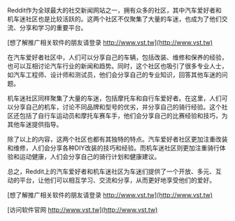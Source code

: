 Reddit作为全球最大的社交新闻网站之一，拥有众多的社区，其中汽车爱好者和机车迷社区也是比较活跃的。这两个社区不仅聚集了大量的车迷，也成为了他们交流、分享和学习的重要平台。

[想了解推广相关软件的朋友请登录 http://www.vst.tw](http://www.vst.tw)

在汽车爱好者社区中，人们可以分享自己的车辆，包括改装、维修和保养的经验，也可以互相讨论汽车行业的新闻和趋势。同时，这个社区也吸引了很多专业人士，如汽车工程师、设计师和测试员，他们会分享自己的专业知识，回答其他车迷的问题。

机车迷社区同样聚集了大量的车迷，包括摩托车和自行车爱好者。在这里，人们可以分享自己的机车，讨论不同品牌和型号的优劣，并分享自己的骑行经验。这个社区还包括了自行车运动员和摩托车赛车手，他们会分享自己的比赛经验和技巧，为其他车迷提供指导。

除了以上的内容，这两个社区也都有其独特的特点。汽车爱好者社区更加注重改装和维修，人们会分享各种DIY改装的技巧和经验。而机车迷社区则更加注重骑行体验和运动健康，人们会分享自己的骑行计划和健康建议。

总之，Reddit上的汽车爱好者和机车迷社区为车迷们提供了一个开放、多元、互动的平台，让他们可以相互学习、交流和分享，从而更好地享受他们的爱好。

[想了解推广相关软件的朋友请登录 http://www.vst.tw](http://www.vst.tw)


[访问软件官网 http://www.vst.tw](http://www.vst.tw)
